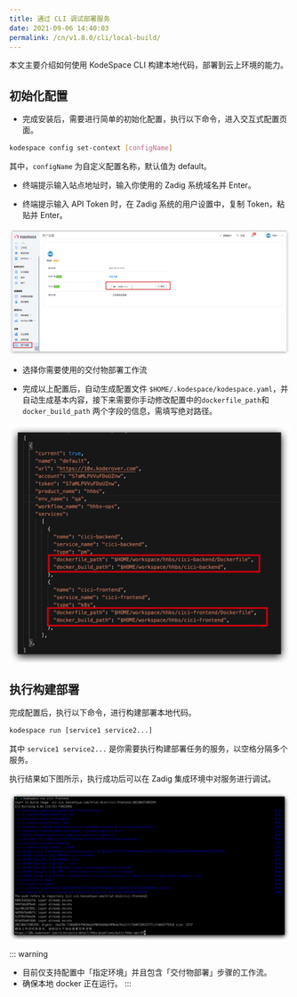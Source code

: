 ```yaml
---
title: 通过 CLI 调试部署服务
date: 2021-09-06 14:40:03
permalink: /cn/v1.8.0/cli/local-build/
---
```


本文主要介绍如何使用 KodeSpace CLI 构建本地代码，部署到云上环境的能力。

## 初始化配置

* 完成安装后，需要进行简单的初始化配置，执行以下命令，进入交互式配置页面。

```bash
kodespace config set-context [configName]
```
其中，`configName` 为自定义配置名称，默认值为 default。

* 终端提示输入站点地址时，输入你使用的 Zadig 系统域名并 Enter。

* 终端提示输入 API Token 时，在 Zadig 系统的用户设置中，复制 Token，粘贴并 Enter。

![token](./_images/token.png)

* 选择你需要使用的交付物部署工作流


* 完成以上配置后，自动生成配置文件 `$HOME/.kodespace/kodespace.yaml`，并自动生成基本内容，接下来需要你手动修改配置中的`dockerfile_path`和`docker_build_path` 两个字段的信息，需填写绝对路径。

![kodespace-yaml](./_images/kodespace-yaml.png)

## 执行构建部署

完成配置后，执行以下命令，进行构建部署本地代码。

```bash
kodespace run [service1 service2...]
```
其中 `service1 service2...` 是你需要执行构建部署任务的服务，以空格分隔多个服务。

执行结果如下图所示，执行成功后可以在 Zadig 集成环境中对服务进行调试。

![kodespace-run](./_images/kodespace-result.png)

::: warning
- 目前仅支持配置中「指定环境」并且包含「交付物部署」步骤的工作流。
- 确保本地 docker 正在运行。
:::

